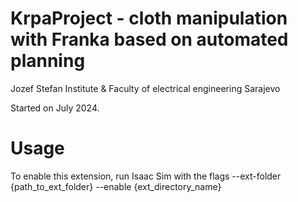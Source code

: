 # KrpaProject - cloth manipulation with Franka based on automated planning

Jozef Stefan Institute & Faculty of electrical engineering Sarajevo 

Started on July 2024.

# Usage

To enable this extension, run Isaac Sim with the flags --ext-folder {path_to_ext_folder} --enable {ext_directory_name}

